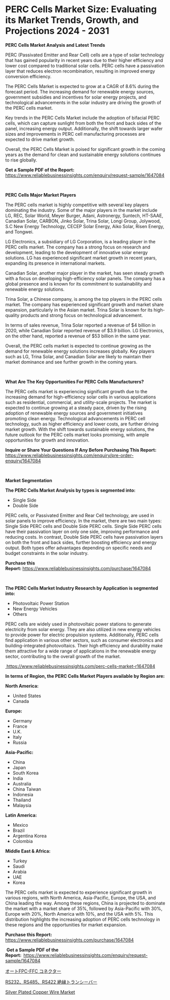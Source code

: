 <p><h1>PERC Cells Market Size: Evaluating its Market Trends, Growth, and Projections 2024 - 2031</h1></p><p><strong>PERC Cells Market Analysis and Latest Trends</strong></p>
<p><p>PERC (Passivated Emitter and Rear Cell) cells are a type of solar technology that has gained popularity in recent years due to their higher efficiency and lower cost compared to traditional solar cells. PERC cells have a passivation layer that reduces electron recombination, resulting in improved energy conversion efficiency.</p><p>The PERC Cells Market is expected to grow at a CAGR of 8.6% during the forecast period. The increasing demand for renewable energy sources, government subsidies and incentives for solar energy projects, and technological advancements in the solar industry are driving the growth of the PERC cells market.</p><p>Key trends in the PERC Cells Market include the adoption of bifacial PERC cells, which can capture sunlight from both the front and back sides of the panel, increasing energy output. Additionally, the shift towards larger wafer sizes and improvements in PERC cell manufacturing processes are expected to drive market growth.</p><p>Overall, the PERC Cells Market is poised for significant growth in the coming years as the demand for clean and sustainable energy solutions continues to rise globally.</p></p>
<p><strong>Get a Sample PDF of the Report:&nbsp;</strong> <a href="https://www.reliablebusinessinsights.com/enquiry/request-sample/1647084">https://www.reliablebusinessinsights.com/enquiry/request-sample/1647084</a></p>
<p>&nbsp;</p>
<p><strong>PERC Cells Major Market Players</strong></p>
<p><p>The PERC cells market is highly competitive with several key players dominating the industry. Some of the major players in the market include LG, REC, Solar World, Meyer Burger, Adani, Astronergy, Suntech, HT-SAAE, Canadian Solar, CARBON, Jinko Solar, Trina Solar, Longi Group, Jolywood, S.C New Energy Technology, CECEP Solar Energy, Aiko Solar, Risen Energy, and Tongwei.</p><p>LG Electronics, a subsidiary of LG Corporation, is a leading player in the PERC cells market. The company has a strong focus on research and development, leading to the development of innovative solar energy solutions. LG has experienced significant market growth in recent years, expanding its presence in international markets.</p><p>Canadian Solar, another major player in the market, has seen steady growth with a focus on developing high-efficiency solar panels. The company has a global presence and is known for its commitment to sustainability and renewable energy solutions.</p><p>Trina Solar, a Chinese company, is among the top players in the PERC cells market. The company has experienced significant growth and market share expansion, particularly in the Asian market. Trina Solar is known for its high-quality products and strong focus on technological advancement.</p><p>In terms of sales revenue, Trina Solar reported a revenue of $4 billion in 2020, while Canadian Solar reported revenue of $3.9 billion. LG Electronics, on the other hand, reported a revenue of $53 billion in the same year.</p><p>Overall, the PERC cells market is expected to continue growing as the demand for renewable energy solutions increases globally. Key players such as LG, Trina Solar, and Canadian Solar are likely to maintain their market dominance and see further growth in the coming years.</p></p>
<p>&nbsp;</p>
<p><strong>What Are The Key Opportunities For PERC Cells Manufacturers?</strong></p>
<p><p>The PERC cells market is experiencing significant growth due to the increasing demand for high-efficiency solar cells in various applications such as residential, commercial, and utility-scale projects. The market is expected to continue growing at a steady pace, driven by the rising adoption of renewable energy sources and government initiatives promoting clean energy. Technological advancements in PERC cell technology, such as higher efficiency and lower costs, are further driving market growth. With the shift towards sustainable energy solutions, the future outlook for the PERC cells market looks promising, with ample opportunities for growth and innovation.</p></p>
<p><strong>Inquire or Share Your Questions If Any Before Purchasing This Report:</strong> <a href="https://www.reliablebusinessinsights.com/enquiry/pre-order-enquiry/1647084">https://www.reliablebusinessinsights.com/enquiry/pre-order-enquiry/1647084</a></p>
<p>&nbsp;</p>
<p><strong>Market Segmentation</strong></p>
<p><strong>The PERC Cells Market Analysis by types is segmented into:</strong></p>
<p><ul><li>Single Side</li><li>Double Side</li></ul></p>
<p><p>PERC cells, or Passivated Emitter and Rear Cell technology, are used in solar panels to improve efficiency. In the market, there are two main types: Single Side PERC cells and Double Side PERC cells. Single Side PERC cells have their passivation layer on only one side, improving performance and reducing costs. In contrast, Double Side PERC cells have passivation layers on both the front and back sides, further boosting efficiency and energy output. Both types offer advantages depending on specific needs and budget constraints in the solar industry.</p></p>
<p><strong>Purchase this Report:&nbsp;</strong><a href="https://www.reliablebusinessinsights.com/purchase/1647084">https://www.reliablebusinessinsights.com/purchase/1647084</a></p>
<p>&nbsp;</p>
<p><strong>The PERC Cells Market Industry Research by Application is segmented into:</strong></p>
<p><ul><li>Photovoltaic Power Station</li><li>New Energy Vehicles</li><li>Others</li></ul></p>
<p><p>PERC cells are widely used in photovoltaic power stations to generate electricity from solar energy. They are also utilized in new energy vehicles to provide power for electric propulsion systems. Additionally, PERC cells find application in various other sectors, such as consumer electronics and building-integrated photovoltaics. Their high efficiency and durability make them attractive for a wide range of applications in the renewable energy sector, contributing to the overall growth of the market.</p></p>
<p><a href="https://www.reliablebusinessinsights.com/perc-cells-market-r1647084">&nbsp;https://www.reliablebusinessinsights.com/perc-cells-market-r1647084</a></p>
<p><strong>In terms of Region, the PERC Cells Market Players available by Region are:</strong></p>
<p>
    <p> <strong> North America: </strong>
        <ul>
            <li>United States</li>
            <li>Canada</li>
        </ul>
        </p> 
    <p> <strong> Europe: </strong>
        <ul>
            <li>Germany</li>
            <li>France</li>
            <li>U.K.</li>
            <li>Italy</li>
            <li>Russia</li>
        </ul>
        </p> 
    <p> <strong> Asia-Pacific: </strong>
        <ul>
            <li>China</li>
            <li>Japan</li>
            <li>South Korea</li>
            <li>India</li>
            <li>Australia</li>
            <li>China Taiwan</li>
            <li>Indonesia</li>
            <li>Thailand</li>
            <li>Malaysia</li>
        </ul>
        </p> 
    <p> <strong> Latin America: </strong>
        <ul>
            <li>Mexico</li>
            <li>Brazil</li>
            <li>Argentina Korea</li>
            <li>Colombia</li>
        </ul>
        </p> 
    <p> <strong> Middle East & Africa: </strong>
        <ul>
            <li>Turkey</li>
            <li>Saudi</li>
            <li>Arabia</li>
            <li>UAE</li>
            <li>Korea</li>
        </ul>
    </p>
    </p>
<p><p>The PERC cells market is expected to experience significant growth in various regions, with North America, Asia-Pacific, Europe, the USA, and China leading the way. Among these regions, China is projected to dominate the market with a market share of 35%, followed by Asia-Pacific with 30%, Europe with 20%, North America with 10%, and the USA with 5%. This distribution highlights the increasing adoption of PERC cells technology in these regions and the opportunities for market expansion.</p></p>
<p><strong>Purchase this Report: </strong><a href="https://www.reliablebusinessinsights.com/purchase/1647084">https://www.reliablebusinessinsights.com/purchase/1647084</a></p>
<p>&nbsp;<strong>Get a Sample PDF of the Report:&nbsp;&nbsp;</strong><a href="https://www.reliablebusinessinsights.com/enquiry/request-sample/1647084">https://www.reliablebusinessinsights.com/enquiry/request-sample/1647084</a></p>
<p><strong></strong></p>
<p><p><a href="https://medium.com/@kelscdowell78456/%E8%87%AA%E5%8B%95fpc-ffc%E3%82%B3%E3%83%8D%E3%82%AF%E3%82%BF%E5%B8%82%E5%A0%B4%E3%81%AE%E8%A6%8F%E6%A8%A1-%E5%B8%82%E5%A0%B4%E3%82%BB%E3%82%B0%E3%83%A1%E3%83%B3%E3%83%86%E3%83%BC%E3%82%B7%E3%83%A7%E3%83%B3-%E5%B8%82%E5%A0%B4%E3%83%88%E3%83%AC%E3%83%B3%E3%83%89-%E6%88%90%E9%95%B7%E5%88%86%E6%9E%90%E4%BA%88%E6%B8%AC2031%E5%B9%B4%E3%81%BE%E3%81%A7-1dfbc67441d9">オートFPC-FFC コネクター</a></p><p><a href="https://medium.com/@hugofirst21/rs232-rs485-rs422-%E7%B5%B6%E7%B8%81%E3%83%88%E3%83%A9%E3%83%B3%E3%82%B7%E3%83%BC%E3%83%90%E3%83%BC%E5%B8%82%E5%A0%B4%E8%A6%8F%E6%A8%A1-%E3%82%B7%E3%82%A7%E3%82%A2-%E3%83%88%E3%83%AC%E3%83%B3%E3%83%89%E5%88%86%E6%9E%90%E3%83%AC%E3%83%9D%E3%83%BC%E3%83%88-%E8%A3%BD%E5%93%81-1-%E3%83%89%E3%83%A9%E3%82%A4%E3%83%96-2-%E3%83%89%E3%83%A9%E3%82%A4%E3%83%96-%E5%88%A5-%E3%81%8A%E3%82%88%E3%81%B3%E3%82%BB%E3%82%B0%E3%83%A1%E3%83%B3%E3%83%88%E4%BA%88%E6%B8%AC-2024%E5%B9%B4-2031%E5%B9%B4-b20f5af2f8fb">RS232、RS485、RS422 絶縁トランシーバー</a></p><p><a href="https://github.com/kmatchooka/Market-Research-Report-List-1/blob/main/silver-plated-copper-wire-market.md">Silver Plated Copper Wire Market</a></p></p>